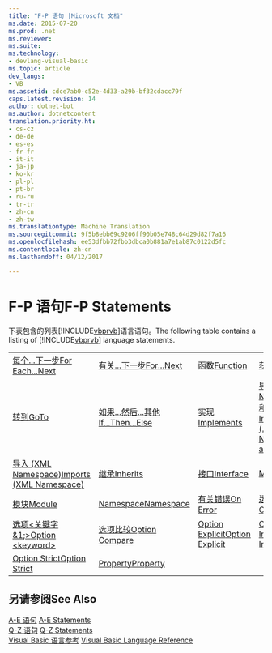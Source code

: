 ```yaml
---
title: "F-P 语句 |Microsoft 文档"
ms.date: 2015-07-20
ms.prod: .net
ms.reviewer: 
ms.suite: 
ms.technology:
- devlang-visual-basic
ms.topic: article
dev_langs:
- VB
ms.assetid: cdce7ab0-c52e-4d33-a29b-bf32cdacc79f
caps.latest.revision: 14
author: dotnet-bot
ms.author: dotnetcontent
translation.priority.ht:
- cs-cz
- de-de
- es-es
- fr-fr
- it-it
- ja-jp
- ko-kr
- pl-pl
- pt-br
- ru-ru
- tr-tr
- zh-cn
- zh-tw
ms.translationtype: Machine Translation
ms.sourcegitcommit: 9f5b8ebb69c9206ff90b05e748c64d29d82f7a16
ms.openlocfilehash: ee53dfbb72fbb3dbca0b881a7e1ab87c0122d5fc
ms.contentlocale: zh-cn
ms.lasthandoff: 04/12/2017

---
```

# <a name="f-p-statements"></a><span data-ttu-id="93227-102">F-P 语句</span><span class="sxs-lookup"><span data-stu-id="93227-102">F-P Statements</span></span>
<span data-ttu-id="93227-103">下表包含的列表[!INCLUDE[vbprvb](../../../csharp/programming-guide/concepts/linq/includes/vbprvb_md.md)]语言语句。</span><span class="sxs-lookup"><span data-stu-id="93227-103">The following table contains a listing of [!INCLUDE[vbprvb](../../../csharp/programming-guide/concepts/linq/includes/vbprvb_md.md)] language statements.</span></span>  
  
|||||  
|---|---|---|---|  
|[<span data-ttu-id="93227-104">每个...下一步</span><span class="sxs-lookup"><span data-stu-id="93227-104">For Each...Next</span></span>](../../../visual-basic/language-reference/statements/for-each-next-statement.md)|[<span data-ttu-id="93227-105">有关...下一步</span><span class="sxs-lookup"><span data-stu-id="93227-105">For...Next</span></span>](../../../visual-basic/language-reference/statements/for-next-statement.md)|[<span data-ttu-id="93227-106">函数</span><span class="sxs-lookup"><span data-stu-id="93227-106">Function</span></span>](../../../visual-basic/language-reference/statements/function-statement.md)|[<span data-ttu-id="93227-107">获取</span><span class="sxs-lookup"><span data-stu-id="93227-107">Get</span></span>](../../../visual-basic/language-reference/statements/get-statement.md)|  
|[<span data-ttu-id="93227-108">转到</span><span class="sxs-lookup"><span data-stu-id="93227-108">GoTo</span></span>](../../../visual-basic/language-reference/statements/goto-statement.md)|[<span data-ttu-id="93227-109">如果...然后...其他</span><span class="sxs-lookup"><span data-stu-id="93227-109">If...Then...Else</span></span>](../../../visual-basic/language-reference/statements/if-then-else-statement.md)|[<span data-ttu-id="93227-110">实现</span><span class="sxs-lookup"><span data-stu-id="93227-110">Implements</span></span>](../../../visual-basic/language-reference/statements/implements-statement.md)|[<span data-ttu-id="93227-111">导入 （.NET Namespace 和类型）</span><span class="sxs-lookup"><span data-stu-id="93227-111">Imports (.NET Namespace and Type)</span></span>](../../../visual-basic/language-reference/statements/imports-statement-net-namespace-and-type.md)|  
|[<span data-ttu-id="93227-112">导入 (XML Namespace)</span><span class="sxs-lookup"><span data-stu-id="93227-112">Imports (XML Namespace)</span></span>](../../../visual-basic/language-reference/statements/imports-statement-xml-namespace.md)|[<span data-ttu-id="93227-113">继承</span><span class="sxs-lookup"><span data-stu-id="93227-113">Inherits</span></span>](../../../visual-basic/language-reference/statements/inherits-statement.md)|[<span data-ttu-id="93227-114">接口</span><span class="sxs-lookup"><span data-stu-id="93227-114">Interface</span></span>](../../../visual-basic/language-reference/statements/interface-statement.md)|[<span data-ttu-id="93227-115">Mid</span><span class="sxs-lookup"><span data-stu-id="93227-115">Mid</span></span>](../../../visual-basic/language-reference/statements/mid-statement.md)|  
|[<span data-ttu-id="93227-116">模块</span><span class="sxs-lookup"><span data-stu-id="93227-116">Module</span></span>](../../../visual-basic/language-reference/statements/module-statement.md)|[<span data-ttu-id="93227-117">Namespace</span><span class="sxs-lookup"><span data-stu-id="93227-117">Namespace</span></span>](../../../visual-basic/language-reference/statements/namespace-statement.md)|[<span data-ttu-id="93227-118">有关错误</span><span class="sxs-lookup"><span data-stu-id="93227-118">On Error</span></span>](../../../visual-basic/language-reference/statements/on-error-statement.md)|[<span data-ttu-id="93227-119">运算符</span><span class="sxs-lookup"><span data-stu-id="93227-119">Operator</span></span>](../../../visual-basic/language-reference/statements/operator-statement.md)|  
|[<span data-ttu-id="93227-120">选项\<关键字&1;></span><span class="sxs-lookup"><span data-stu-id="93227-120">Option \<keyword></span></span>](../../../visual-basic/language-reference/statements/option-keyword-statement.md)|[<span data-ttu-id="93227-121">选项比较</span><span class="sxs-lookup"><span data-stu-id="93227-121">Option Compare</span></span>](../../../visual-basic/language-reference/statements/option-compare-statement.md)|[<span data-ttu-id="93227-122">Option Explicit</span><span class="sxs-lookup"><span data-stu-id="93227-122">Option Explicit</span></span>](../../../visual-basic/language-reference/statements/option-explicit-statement.md)|[<span data-ttu-id="93227-123">Option Infer</span><span class="sxs-lookup"><span data-stu-id="93227-123">Option Infer</span></span>](../../../visual-basic/language-reference/statements/option-infer-statement.md)|  
|[<span data-ttu-id="93227-124">Option Strict</span><span class="sxs-lookup"><span data-stu-id="93227-124">Option Strict</span></span>](../../../visual-basic/language-reference/statements/option-strict-statement.md)|[<span data-ttu-id="93227-125">Property</span><span class="sxs-lookup"><span data-stu-id="93227-125">Property</span></span>](../../../visual-basic/language-reference/statements/property-statement.md)|||  
  
## <a name="see-also"></a><span data-ttu-id="93227-126">另请参阅</span><span class="sxs-lookup"><span data-stu-id="93227-126">See Also</span></span>  
 <span data-ttu-id="93227-127">[A-E 语句](../../../visual-basic/language-reference/statements/a-e-statements.md) </span><span class="sxs-lookup"><span data-stu-id="93227-127">[A-E Statements](../../../visual-basic/language-reference/statements/a-e-statements.md) </span></span>  
<span data-ttu-id="93227-128"> [Q-Z 语句](../../../visual-basic/language-reference/statements/q-z-statements.md) </span><span class="sxs-lookup"><span data-stu-id="93227-128"> [Q-Z Statements](../../../visual-basic/language-reference/statements/q-z-statements.md) </span></span>  
<span data-ttu-id="93227-129"> [Visual Basic 语言参考](../../../visual-basic/language-reference/index.md)</span><span class="sxs-lookup"><span data-stu-id="93227-129"> [Visual Basic Language Reference](../../../visual-basic/language-reference/index.md)</span></span>
